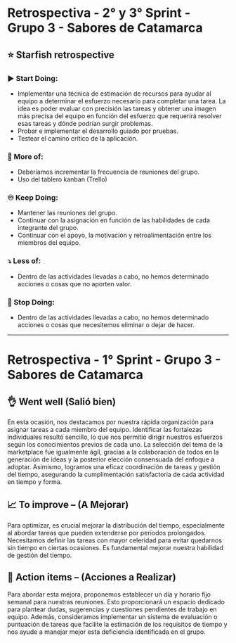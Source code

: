 # Retrospectiva - 2° y 3° Sprint - Grupo 3 - Sabores de Catamarca

## ⭐ Starfish retrospective

### ▶️ Start Doing:

- Implementar una técnica de estimación de recursos para ayudar al equipo a determinar el esfuerzo necesario para completar una tarea. La idea es poder evaluar con precisión las tareas y obtener una imagen más precisa del equipo en función del esfuerzo que requerirá resolver esas tareas y dónde podrían surgir problemas.
- Probar e implementar el desarrollo guiado por pruebas.
- Testear el camino crítico de la aplicación.

### 🚀 More of:

- Deberíamos incrementar la frecuencia de reuniones del grupo.
- Uso del tablero kanban (Trello)

### ♾️ Keep Doing:

- Mantener las reuniones del grupo.
- Continuar con la asignación en función de las habilidades de cada integrante del grupo.
- Continuar con el apoyo, la motivación y retroalimentación entre los miembros del equipo.

### ⤵️ Less of:

- Dentro de las actividades llevadas a cabo, no hemos determinado acciones o cosas que no aporten valor.

### 🚫 Stop Doing:

- Dentro de las actividades llevadas a cabo, no hemos determinado acciones o cosas que necesitemos eliminar o dejar de hacer.

---

# Retrospectiva - 1° Sprint - Grupo 3 - Sabores de Catamarca

## 👌 Went well (Salió bien)

En esta ocasión, nos destacamos por nuestra rápida organización para asignar tareas a cada miembro del equipo. Identificar las fortalezas individuales resultó sencillo, lo que nos permitió dirigir nuestros esfuerzos según los conocimientos previos de cada uno. La selección del tema de la marketplace fue igualmente ágil, gracias a la colaboración de todos en la generación de ideas y la posterior elección consensuada del enfoque a adoptar. Asimismo, logramos una eficaz coordinación de tareas y gestión del tiempo, asegurando la cumplimentación satisfactoria de cada actividad en tiempo y forma.

## 📈 To improve – (A Mejorar)

Para optimizar, es crucial mejorar la distribución del tiempo, especialmente al abordar tareas que pueden extenderse por períodos prolongados. Necesitamos definir las tareas con mayor celeridad para evitar quedarnos sin tiempo en ciertas ocasiones. Es fundamental mejorar nuestra habilidad de gestión del tiempo.

## 📍 Action items – (Acciones a Realizar)

Para abordar esta mejora, proponemos establecer un día y horario fijo semanal para nuestras reuniones. Esto proporcionará un espacio dedicado para plantear dudas, sugerencias y cuestiones pendientes de trabajo en equipo. Además, consideramos implementar un sistema de evaluación o puntuación de tareas que facilite la estimación de los requisitos de tiempo y nos ayude a manejar mejor esta deficiencia identificada en el grupo.
